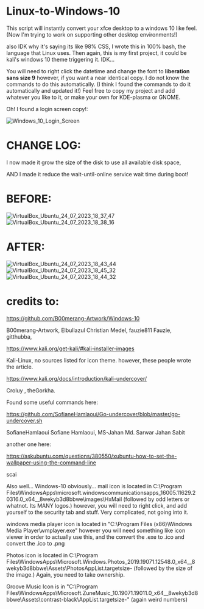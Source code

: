 # Linux-to-Windows-10
This script will instantly convert your xfce desktop to a windows 10 like feel. (Now I'm trying to work on supporting other desktop environments!)

also IDK why it's saying its like 98% CSS, I wrote this in 100% bash, the language that Linux uses. Then again, this is my first project, it could be kali's windows 10 theme triggering it. IDK...

You will need to right click the datetime and change the font to **liberation sans size 9** however, if you want a near identical copy. I do not know the commands to do this automatically. (I think I found the commands to do it automatically and updated it!) Feel free to copy my project and add whatever you like to it, or make your own for KDE-plasma or GNOME.

Oh! I found a login screen copy!:

![Windows_10_Login_Screen](https://us1.discourse-cdn.com/spiceworks/optimized/4X/9/1/5/91576352dafff29c9de814e011e0232743d4e651_2_690x388.jpeg)

# CHANGE LOG:

I now made it grow the size of the disk to use all available disk space, 

AND I made it reduce the wait-until-online service wait time during boot!

# BEFORE:
![VirtualBox_Ubuntu_24_07_2023_18_37_47](https://github.com/PhoenixStormJr/xfce-to-windows-10-INCOMPLETE/assets/66498788/75caef9c-b480-4da0-a059-2ee3c133e681)
![VirtualBox_Ubuntu_24_07_2023_18_38_16](https://github.com/PhoenixStormJr/xfce-to-windows-10-INCOMPLETE/assets/66498788/ade29013-d34f-4219-b241-e356c3f7cd25)

# AFTER:
![VirtualBox_Ubuntu_24_07_2023_18_43_44](https://github.com/PhoenixStormJr/xfce-to-windows-10-INCOMPLETE/assets/66498788/2bc6294a-0868-442b-a1e4-76ddbdb3b64d)
![VirtualBox_Ubuntu_24_07_2023_18_45_32](https://github.com/PhoenixStormJr/xfce-to-windows-10-INCOMPLETE/assets/66498788/19555d5b-c033-4241-92b4-df104c62e387)
![VirtualBox_Ubuntu_24_07_2023_18_44_32](https://github.com/PhoenixStormJr/xfce-to-windows-10-INCOMPLETE/assets/66498788/fa96f915-e7e1-4145-9764-68ea94de5a0c)


# credits to:
https://github.com/B00merang-Artwork/Windows-10

B00merang-Artwork, 
Elbullazul Christian Medel, 
fauzie811 Fauzie, 
gitthubba, 

https://www.kali.org/get-kali/#kali-installer-images

Kali-Linux, no sources listed for icon theme. however, these people wrote the article.

https://www.kali.org/docs/introduction/kali-undercover/

Croluy , theGorkha.

Found some useful commands here:

https://github.com/SofianeHamlaoui/Go-undercover/blob/master/go-undercover.sh

SofianeHamlaoui Sofiane Hamlaoui, 
MS-Jahan Md. Sarwar Jahan Sabit

another one here:

https://askubuntu.com/questions/380550/xubuntu-how-to-set-the-wallpaper-using-the-command-line

scai

Also well... Windows-10 obviously...
mail icon is located in C:\Program Files\WindowsApps\microsoft.windowscommunicationsapps_16005.11629.20316.0_x64__8wekyb3d8bbwe\images\HxMail (followed by odd letters or whatnot. Its MANY logos.) however, you will need to right click, and add yourself to the security tab and stuff. Very complicated, not going into it.

windows media player icon is located in "C:\Program Files (x86)\Windows Media Player\wmplayer.exe" however you will need something like icon viewer in order to actually use this, and the convert the .exe to .ico and convert the .ico to .png

Photos icon is located in C:\Program Files\WindowsApps\Microsoft.Windows.Photos_2019.19071.12548.0_x64__8wekyb3d8bbwe\Assets\PhotosAppList.targetsize- (followed by the size of the image.) Again, you need to take ownership.

Groove Music Icon is in "C:\Program Files\WindowsApps\Microsoft.ZuneMusic_10.19071.19011.0_x64__8wekyb3d8bbwe\Assets\contrast-black\AppList.targetsize-" (again weird numbers)
